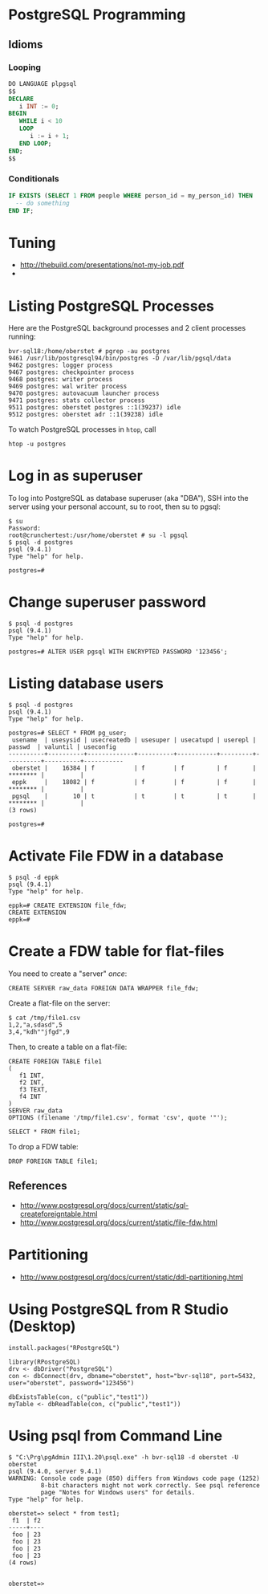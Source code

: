 # PostgreSQL Programming

## Idioms

### Looping

```sql
DO LANGUAGE plpgsql
$$
DECLARE
   i INT := 0;
BEGIN
   WHILE i < 10
   LOOP
      i := i + 1;
   END LOOP;
END;
$$
```

### Conditionals

```sql
IF EXISTS (SELECT 1 FROM people WHERE person_id = my_person_id) THEN
  -- do something
END IF;
```

# Tuning

* http://thebuild.com/presentations/not-my-job.pdf
* 

# Listing PostgreSQL Processes

Here are the PostgreSQL background processes and 2 client processes running:

```console
bvr-sql18:/home/oberstet # pgrep -au postgres
9461 /usr/lib/postgresql94/bin/postgres -D /var/lib/pgsql/data
9462 postgres: logger process                                 
9467 postgres: checkpointer process                           
9468 postgres: writer process                                 
9469 postgres: wal writer process                             
9470 postgres: autovacuum launcher process                    
9471 postgres: stats collector process                        
9511 postgres: oberstet postgres ::1(39237) idle              
9512 postgres: oberstet adr ::1(39238) idle                   
```

To watch PostgreSQL processes in `htop`, call

```console
htop -u postgres
```


# Log in as superuser

To log into PostgreSQL as database superuser (aka "DBA"), SSH into the server using
your personal account, su to root, then su to pgsql:

```console
$ su
Password:
root@crunchertest:/usr/home/oberstet # su -l pgsql
$ psql -d postgres
psql (9.4.1)
Type "help" for help.

postgres=#
```

# Change superuser password

```console
$ psql -d postgres
psql (9.4.1)
Type "help" for help.

postgres=# ALTER USER pgsql WITH ENCRYPTED PASSWORD '123456';
```

# Listing database users

```console
$ psql -d postgres
psql (9.4.1)
Type "help" for help.

postgres=# SELECT * FROM pg_user;
 usename  | usesysid | usecreatedb | usesuper | usecatupd | userepl |  passwd  | valuntil | useconfig
----------+----------+-------------+----------+-----------+---------+----------+----------+-----------
 oberstet |    16384 | f           | f        | f         | f       | ******** |          |
 eppk     |    18082 | f           | f        | f         | f       | ******** |          |
 pgsql    |       10 | t           | t        | t         | t       | ******** |          |
(3 rows)

postgres=#
```

# Activate File FDW in a database

```console
$ psql -d eppk
psql (9.4.1)
Type "help" for help.

eppk=# CREATE EXTENSION file_fdw;
CREATE EXTENSION
eppk=#
```

# Create a FDW table for flat-files

You need to create a "server" _once_:

```console
CREATE SERVER raw_data FOREIGN DATA WRAPPER file_fdw;
```

Create a flat-file on the server:

```
$ cat /tmp/file1.csv
1,2,"a,sdasd",5
3,4,"kdh""jfgd",9
```

Then, to create a table on a flat-file:

```console
CREATE FOREIGN TABLE file1
(
   f1 INT,
   f2 INT,
   f3 TEXT,
   f4 INT
)
SERVER raw_data
OPTIONS (filename '/tmp/file1.csv', format 'csv', quote '"');

SELECT * FROM file1;
```

To drop a FDW table:

```console
DROP FOREIGN TABLE file1;
```

## References

* http://www.postgresql.org/docs/current/static/sql-createforeigntable.html
* http://www.postgresql.org/docs/current/static/file-fdw.html

# Partitioning

* http://www.postgresql.org/docs/current/static/ddl-partitioning.html

# Using PostgreSQL from R Studio (Desktop)

```
install.packages("RPostgreSQL")

library(RPostgreSQL)
drv <- dbDriver("PostgreSQL")
con <- dbConnect(drv, dbname="oberstet", host="bvr-sql18", port=5432, user="oberstet", password="123456")

dbExistsTable(con, c("public","test1"))
myTable <- dbReadTable(con, c("public","test1"))
```

# Using psql from Command Line

```
$ "C:\Prg\pgAdmin III\1.20\psql.exe" -h bvr-sql18 -d oberstet -U oberstet
psql (9.4.0, server 9.4.1)
WARNING: Console code page (850) differs from Windows code page (1252)
         8-bit characters might not work correctly. See psql reference
         page "Notes for Windows users" for details.
Type "help" for help.

oberstet=> select * from test1;
 f1  | f2
-----+----
 foo | 23
 foo | 23
 foo | 23
 foo | 23
(4 rows)


oberstet=>
```
